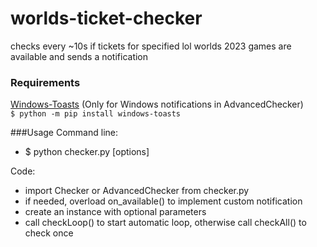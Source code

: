 ﻿# worlds-ticket-checker
checks every ~10s if tickets for specified lol worlds 2023 games are available and sends a notification


### Requirements
[Windows-Toasts](https://pypi.org/project/Windows-Toasts/) (Only for Windows notifications in AdvancedChecker)<br>
`$ python -m pip install windows-toasts`

###Usage
Command line:
- $ python checker.py [options]

Code:
- import Checker or AdvancedChecker from checker.py
- if needed, overload on_available() to implement custom notification
- create an instance with optional parameters
- call checkLoop() to start automatic loop, otherwise call checkAll() to check once
